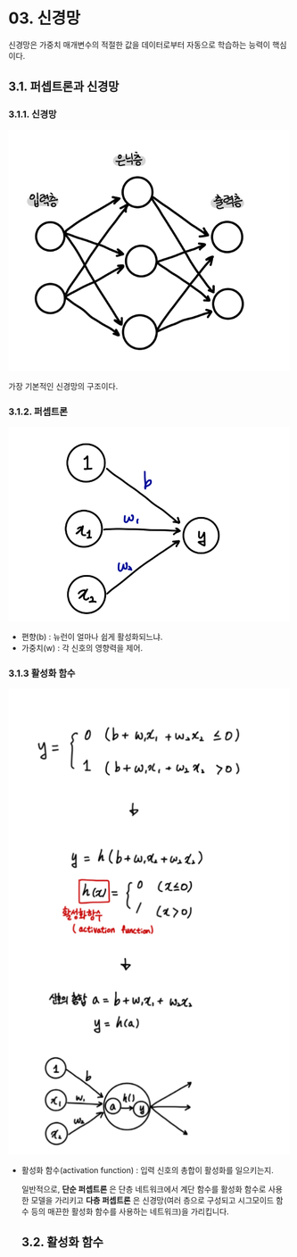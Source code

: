 # 03. 신경망

신경망은 가중치 매개변수의 적절한 값을 데이터로부터 자동으로 학습하는 능력이 핵심이다.



## 3.1. 퍼셉트론과 신경망

### 3.1.1. 신경망
![신경망의 예](./img/01.PNG)

가장 기본적인 신경망의 구조이다.

### 3.1.2. 퍼셉트론
![퍼셉트론](./img/02.PNG)

* 편향(b) : 뉴런이 얼마나 쉽게 활성화되느냐.
* 가중치(w) : 각 신호의 영향력을 제어.

### 3.1.3 활성화 함수
![퍼셉트론](./img/03.PNG)

* 활성화 함수(activation function) : 입력 신호의 총합이 활성화를 일으키는지.

    일반적으로, **단순 퍼셉트론** 은 단층 네트워크에서 계단 함수를 활성화 함수로 사용한 모델을 가리키고 **다층 퍼셉트론** 은 신경망(여러 층으로 구성되고 시그모이드 함수 등의 매끈한 활성화 함수를 사용하는 네트워크)을 가리킵니다.
  
  
  
  ## 3.2. 활성화 함수
  
  
